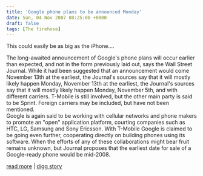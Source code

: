 ```yaml
---
title: 'Google phone plans to be announced Monday'
date: Sun, 04 Nov 2007 08:25:00 +0000
draft: false
tags: [The firehose]
---
```


This could easily be as big as the iPhone....  
  
The long-awaited announcement of Google's phone plans will occur earlier than expected, and not in the form previously laid out, says the Wall Street Journal. While it had been suggested that an announcement would come November 13th at the earliest, the Journal's sources say that it will mostly likely happen Monday, November 13th at the earliest, the Journal's sources say that it will mostly likely happen Monday, November 5th, and with different carriers. T-Mobile is still involved, but the other main party is said to be Sprint. Foreign carriers may be included, but have not been mentioned.  
Google is again said to be working with cellular networks and phone makers to promote an "open" application platform, courting companies such as HTC, LG, Samsung and Sony Ericsson. With T-Mobile Google is claimed to be going even further, cooperating directly on building phones using its software. When the efforts of any of these collaborations might bear fruit remains unknown, but Journal proposes that the earliest date for sale of a Google-ready phone would be mid-2008.  
  
[read more](http://www.electronista.com/articles/07/11/02/google.announcement.monday/) | [digg story](http://digg.com/apple/Google_phone_plans_to_be_announced_Monday)
